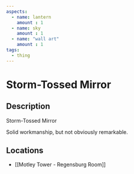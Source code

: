 ```yaml
---
aspects: 
  - name: lantern
    amount : 1
  - name: sky
    amount : 1
  - name: "wall art"
    amount : 1
tags:
  - thing
---
```


# Storm-Tossed Mirror

## Description
Storm-Tossed Mirror

Solid workmanship, but not obviously remarkable.
## Locations
- [[Motley Tower - Regensburg Room]]